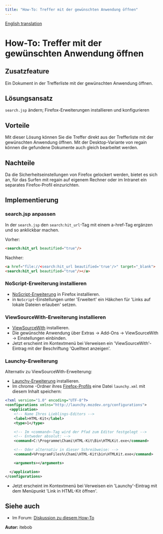 ```yaml
---
title: "How-To: Treffer mit der gewünschten Anwendung öffnen"
---
```


[English translation](/en/howto/open_file_with/)

How-To: Treffer mit der gewünschten Anwendung öffnen
====================================================

Zusatzfeature
-------------
Ein Dokument in der Trefferliste mit der gewünschten Anwendung öffnen.


Lösungsansatz
-------------

`search.jsp` ändern; Firefox-Erweiterungen installieren und konfigurieren


Vorteile
--------

Mit dieser Lösung können Sie die Treffer direkt aus der Trefferliste mit der gewünschten Anwendung öffnen. Mit der Desktop-Variante von regain können die gefundene Dokumente auch gleich bearbeitet werden.


Nachteile
---------

Da die Sicherheitseinstellungen von Firefox gelockert werden, bietet es sich an, für das Surfen mit regain auf eigenem Rechner oder im Intranet ein separates Firefox-Profil einzurichten. 


Implementierung
---------------

### search.jsp anpassen

In der `search.jsp` den `search:hit_url`-Tag mit einem a-href-Tag ergänzen und so anklickbar machen.

Vorher:
```html
<search:hit_url beautified="true"/>
```

Nachher:
```html
<a href="file://<search:hit_url beautified='true'/>" target="_blank">
<search:hit_url beautified="true"/></a>
```


### NoScript-Erweiterung installieren

  * [NoScript-Erweiterung](http://www.erweiterungen.de/detail/noscript) in Firefox installieren.
  * in `NoScript`-Einstellungen unter 'Erweitert' ein Häkchen für 'Links auf lokale Dateien erlauben' setzen.


### ViewSourceWith-Erweiterung installieren

  * [ViewSourceWith](http://www.erweiterungen.de/detail/ViewSourceWith/) installieren.
  * Die gewünschte Anwendung über Extras -&gt; Add-Ons -&gt; ViewSourceWith -&gt; Einstellungen einbinden.
  * Jetzt erscheint im Kontextmenü bei Verweisen ein 'ViewSourceWith'-Eintrag mit der Beschriftung 'Quelltext anzeigen'.


### Launchy-Erweiterung

Alternativ zu ViewSourceWith-Erweiterung:
  * [Launchy-Erweiterung](http://gemal.dk/mozilla/launchy.html) installieren.
  * Im chrome -Ordner ihres [Firefox-Profils](http://gemal.dk/mozilla/profile.html) eine Datei `launchy.xml` mit diesem Inhalt speichern:

```xml
<?xml version="1.0" encoding="UTF-8"?>
<configurations xmlns="http://launchy.mozdev.org/configurations">
  <application>
    <!-- Name Ihres Lieblings-Editors -->
    <label>HTML-Kit</label>
    <type>1</type>

    <!-- Im <command>-Tag wird der Pfad zum Editor festgelegt -->
    <!-- Entweder absolut: -->
    <command>C:\Programme\Chami\HTML-Kit\Bin\HTMLKit.exe</command>

    <!-- Oder alternativ in dieser Schreibweise: -->
    <command>%ProgramFiles%\Chami\HTML-Kit\bin\HTMLKit.exe</command>

    <arguments></arguments>

  </application>
</configurations>
```

  * Jetzt erscheint im Kontextmenü bei Verweisen ein 'Launchy'-Eintrag mit dem Menüpunkt 'Link in HTML-Kit öffnen'.


Siehe auch
----------

  * Im Forum: [Diskussion zu diesem How-To](http://forum.murfman.de/de/viewtopic.php?p=2432)


**Autor:** itebob